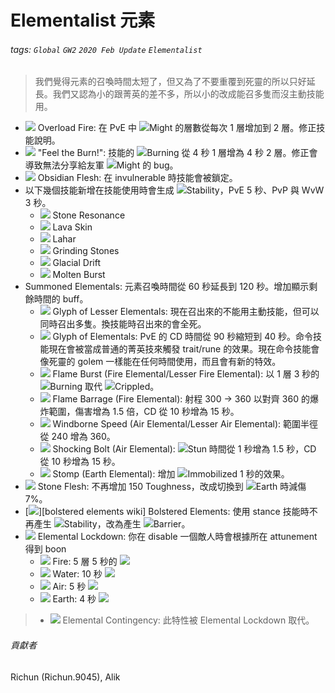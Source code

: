 # Elementalist 元素

###### tags: `Global` `GW2` `2020 Feb Update` `Elementalist`

> 我們覺得元素的召喚時間太短了，但又為了不要重覆到死靈的所以只好延長。我們又認為小的跟菁英的差不多，所以小的改成能召多隻而沒主動技能用。

* [![][overload fire]][overload fire wiki] Overload Fire: 在 PvE 中 ![][might]Might 的層數從每次 1 層增加到 2 層。修正技能說明。
* [![][feel the burn]][feel the burn wiki] "Feel the Burn!": 技能的 ![][burning]Burning 從 4 秒 1 層增為 4 秒 2 層。修正會導致無法分享給友軍 ![][might]Might 的 bug。
* [![][obsidian flesh]][obsidian flesh wiki] Obsidian Flesh: 在 invulnerable 時技能會被鎖定。
* 以下幾個技能新增在技能使用時會生成 ![][stability]Stability，PvE 5 秒、PvP 與 WvW 3 秒。
  * [![][stone resonance]][stone resonance wiki] Stone Resonance
  * [![][lava skin]][lava skin wiki] Lava Skin
  * [![][lahar]][lahar wiki] Lahar
  * [![][grinding stones]][grinding stones wiki] Grinding Stones
  * [![][glacial drift]][glacial drift wiki] Glacial Drift
  * [![][molten burst]][molten burst wiki] Molten Burst
* Summoned Elementals: 元素召喚時間從 60 秒延長到 120 秒。增加顯示剩餘時間的 buff。
  * [![][glyph of lesser elementals]][glyph of lesser elementals wiki] Glyph of Lesser Elementals: 現在召出來的不能用主動技能，但可以同時召出多隻。換技能時召出來的會全死。
  * [![][glyph of elementals]][glyph of elementals wiki] Glyph of Elementals: PvE 的 CD 時間從 90 秒縮短到 40 秒。命令技能現在會被當成普通的菁英技來觸發 trait/rune 的效果。現在命令技能會像死靈的 golem 一樣能在任何時間使用，而且會有新的特效。
  * [![][flame burst]][flame burst wiki] Flame Burst (Fire Elemental/Lesser Fire Elemental): 以 1 層 3 秒的 ![][burning]Burning 取代 ![][crippled]Crippled。
  * [![][flame barrage]][flame barrage wiki] Flame Barrage (Fire Elemental): 射程 300 -> 360 以對齊 360 的爆炸範圍，傷害增為 1.5 倍，CD 從 10 秒增為 15 秒。
  * [![][windborne speed]][windborne speed wiki] Windborne Speed (Air Elemental/Lesser Air Elemental): 範圍半徑從 240 增為 360。
  * [![][shocking bolt]][shocking bolt wiki] Shocking Bolt (Air Elemental): ![][stun]Stun 時間從 1 秒增為 1.5 秒，CD 從 10 秒增為 15 秒。
  * [![][stomp]][stomp wiki] Stomp (Earth Elemental): 增加 ![][immobile]Immobilized 1 秒的效果。
* [![][stone flesh]][stone flesh wiki] Stone Flesh: 不再增加 150 Toughness，改成切換到 ![][earth]Earth 時減傷 7%。
* [![][bolstered elements]][bolstered elements wiki] Bolstered Elements: 使用 stance 技能時不再產生 ![][stability]Stability，改為產生 ![][barrier]Barrier。
* [![][elemental lockdown]][elemental lockdown wiki] Elemental Lockdown: 你在 disable 一個敵人時會根據所在 attunement 得到 boon
  * ![][fire] Fire: 5 層 5 秒的 ![][might]
  * ![][water] Water: 10 秒 ![][regeneration]
  * ![][air] Air: 5 秒 ![][fury]
  * ![][earth] Earth: 4 秒 ![][protection]
> * [![][elemental contingency]][elemental contingency] Elemental Contingency: 此特性被 Elemental Lockdown 取代。


###### 貢獻者
Richun (Richun.9045), Alik

[底下這些別動，上面才是正文]: https://wiki.guildwars2.com

[aegis]: https://wiki.guildwars2.com/images/thumb/e/e5/Aegis.png/20px-Aegis.png
[alarcity]: https://wiki.guildwars2.com/images/thumb/4/4c/Alacrity.png/20px-Alacrity.png
[fury]: https://wiki.guildwars2.com/images/thumb/4/46/Fury.png/20px-Fury.png
[might]: https://wiki.guildwars2.com/images/thumb/7/7c/Might.png/20px-Might.png
[protection]: https://wiki.guildwars2.com/images/thumb/6/6c/Protection.png/20px-Protection.png
[quickness]: https://wiki.guildwars2.com/images/thumb/b/b4/Quickness.png/20px-Quickness.png
[regeneration]: https://wiki.guildwars2.com/images/thumb/5/53/Regeneration.png/20px-Regeneration.png
[resistance]: https://wiki.guildwars2.com/images/thumb/4/4b/Resistance.png/20px-Resistance.png
[retaliation]: https://wiki.guildwars2.com/images/thumb/5/53/Retaliation.png/20px-Retaliation.png
[stability]: https://wiki.guildwars2.com/images/thumb/a/ae/Stability.png/20px-Stability.png
[swiftness]: https://wiki.guildwars2.com/images/thumb/a/af/Swiftness.png/20px-Swiftness.png
[vigor]: https://wiki.guildwars2.com/images/thumb/f/f4/Vigor.png/20px-Vigor.png
[bleeding]: https://wiki.guildwars2.com/images/thumb/3/33/Bleeding.png/20px-Bleeding.png
[burning]: https://wiki.guildwars2.com/images/thumb/4/45/Burning.png/20px-Burning.png
[confusion]: https://wiki.guildwars2.com/images/thumb/e/e6/Confusion.png/20px-Confusion.png
[poisoned]: https://wiki.guildwars2.com/images/thumb/1/11/Poisoned.png/20px-Poisoned.png
[torment]: https://wiki.guildwars2.com/images/thumb/0/08/Torment.png/20px-Torment.png
[blinded]: https://wiki.guildwars2.com/images/thumb/3/33/Blinded.png/20px-Blinded.png
[chilled]: https://wiki.guildwars2.com/images/thumb/a/a6/Chilled.png/20px-Chilled.png
[crippled]: https://wiki.guildwars2.com/images/thumb/f/fb/Crippled.png/20px-Crippled.png
[fear]: https://wiki.guildwars2.com/images/thumb/e/e6/Fear.png/20px-Fear.png
[immobile]: https://wiki.guildwars2.com/images/thumb/3/32/Immobile.png/20px-Immobile.png
[slow]: https://wiki.guildwars2.com/images/thumb/f/f5/Slow.png/20px-Slow.png
[taunt]: https://wiki.guildwars2.com/images/thumb/c/cc/Taunt.png/20px-Taunt.png
[weakness]: https://wiki.guildwars2.com/images/thumb/f/f9/Weakness.png/20px-Weakness.png
[vulnerability]: https://wiki.guildwars2.com/images/thumb/a/af/Vulnerability.png/20px-Vulnerability.png
[stealth]: https://wiki.guildwars2.com/images/thumb/1/19/Stealth.png/20px-Stealth.png
[revealed]: https://wiki.guildwars2.com/images/thumb/d/db/Revealed.png/20px-Revealed.png
[daze]: https://wiki.guildwars2.com/images/thumb/7/79/Daze.png/20px-Daze.png
[stun]: https://wiki.guildwars2.com/images/thumb/9/97/Stun.png/20px-Stun.png
[knockdown]: https://wiki.guildwars2.com/images/thumb/3/36/Knockdown.png/20px-Knockdown.png
[pull]: https://wiki.guildwars2.com/images/thumb/a/a4/Radius.png/20px-Radius.png
[knockback]: https://wiki.guildwars2.com/images/thumb/c/ca/Knockback.png/20px-Knockback.png
[launch]: https://wiki.guildwars2.com/images/thumb/6/68/Launch.png/20px-Launch.png
[float]: https://wiki.guildwars2.com/images/thumb/c/c8/Float.png/20px-Float.png
[sink]: https://wiki.guildwars2.com/images/thumb/6/66/Sink.png/20px-Sink.png
[superspeed]: https://wiki.guildwars2.com/images/thumb/1/1a/Super_Speed.png/20px-Super_Speed.png
[breakstun]: https://wiki.guildwars2.com/images/thumb/7/7a/Breaks_stun.png/20px-Breaks_stun.png
[barrier]: https://wiki.guildwars2.com/images/thumb/c/cc/Barrier.png/20px-Barrier.png
[chaos aura]: https://wiki.guildwars2.com/images/thumb/1/1b/Chaos_Armor.png/20px-Chaos_Armor.png
[dark aura]: https://wiki.guildwars2.com/images/thumb/e/ef/Dark_Aura.png/20px-Dark_Aura.png
[fire aura]: https://wiki.guildwars2.com/images/thumb/1/18/Fire_Shield.png/20px-Fire_Shield.png
[frost aura]: https://wiki.guildwars2.com/images/thumb/6/68/Frost_Aura.png/20px-Frost_Aura.png
[light aura]: https://wiki.guildwars2.com/images/thumb/5/5a/Light_Aura.png/20px-Light_Aura.png
[magnetic aura]: https://wiki.guildwars2.com/images/thumb/5/5a/Magnetic_Aura.png/20px-Magnetic_Aura.png
[shocking aura]: https://wiki.guildwars2.com/images/thumb/3/31/Shocking_Aura.png/20px-Shocking_Aura.png
[overload fire]: https://wiki.guildwars2.com/images/thumb/1/13/Overload_Fire.png/32px-Overload_Fire.png
[feel the burn]: https://wiki.guildwars2.com/images/thumb/d/d8/%22Feel_the_Burn%21%22.png/32px-%22Feel_the_Burn%21%22.png
[obsidian flesh]: https://wiki.guildwars2.com/images/thumb/c/c1/Obsidian_Flesh.png/32px-Obsidian_Flesh.png
[stone resonance]: https://wiki.guildwars2.com/images/thumb/5/57/Stone_Resonance.png/32px-Stone_Resonance.png
[lava skin]: https://wiki.guildwars2.com/images/thumb/7/71/Lava_Skin.png/32px-Lava_Skin.png
[lahar]: https://wiki.guildwars2.com/images/thumb/4/48/Lahar.png/32px-Lahar.png
[grinding stones]: https://wiki.guildwars2.com/images/thumb/3/3d/Grinding_Stones.png/32px-Grinding_Stones.png
[glacial drift]: https://wiki.guildwars2.com/images/thumb/a/ad/Glacial_Drift.png/32px-Glacial_Drift.png
[molten burst]: https://wiki.guildwars2.com/images/thumb/d/df/Molten_Burst.png/32px-Molten_Burst.png
[glyph of lesser elementals]: https://wiki.guildwars2.com/images/thumb/b/b9/Glyph_of_Lesser_Elementals.png/32px-Glyph_of_Lesser_Elementals.png
[glyph of elementals]: https://wiki.guildwars2.com/images/thumb/0/0b/Glyph_of_Elementals.png/32px-Glyph_of_Elementals.png
[flame burst]: https://wiki.guildwars2.com/images/thumb/f/f4/Flame_Burst_%28Glyph_of_Lesser_Elementals_skill%29.png/32px-Flame_Burst_%28Glyph_of_Lesser_Elementals_skill%29.png
[flame barrage]: https://wiki.guildwars2.com/images/thumb/e/ee/Flame_Barrage.png/32px-Flame_Barrage.png
[windborne speed]: https://wiki.guildwars2.com/images/thumb/2/22/Windborne_Speed_%28Glyph_of_Lesser_Elementals_skill%29.png/32px-Windborne_Speed_%28Glyph_of_Lesser_Elementals_skill%29.png
[shocking bolt]: https://wiki.guildwars2.com/images/thumb/a/a5/Shocking_Bolt.png/32px-Shocking_Bolt.png
[stomp]: https://wiki.guildwars2.com/images/thumb/f/f3/Stomp_%28Glyph_of_Elementals_skill%29.png/32px-Stomp_%28Glyph_of_Elementals_skill%29.png
[stone flesh]: https://wiki.guildwars2.com/images/thumb/b/b9/Stone_Flesh.png/32px-Stone_Flesh.png
[earth]: https://wiki.guildwars2.com/images/thumb/a/a8/Earth_Attunement.png/20px-Earth_Attunement.png
[bolstered elements]: https://wiki.guildwars2.com/images/thumb/f/f1/Bolstered_Elements.png/32px-Bolstered_Elements.png
[elemental contingency]: https://wiki.guildwars2.com/images/thumb/6/63/Elemental_Contingency.png/32px-Elemental_Contingency.png
[elemental lockdown]: https://wiki.guildwars2.com/images/thumb/7/74/Skill.png/32px-Skill.png
[fire]: https://wiki.guildwars2.com/images/thumb/b/b4/Fire_Attunement.png/20px-Fire_Attunement.png
[water]: https://wiki.guildwars2.com/images/thumb/3/31/Water_Attunement.png/20px-Water_Attunement.png
[air]: https://wiki.guildwars2.com/images/thumb/9/91/Air_Attunement.png/20px-Air_Attunement.png

[overload fire wiki]: https://wiki.guildwars2.com/wiki/Overload_Fire
[feel the burn wiki]: https://wiki.guildwars2.com/wiki/%22Feel_the_Burn!%22
[obsidian flesh wiki]: https://wiki.guildwars2.com/wiki/Obsidian_Flesh
[stone resonance wiki]: https://wiki.guildwars2.com/wiki/Stone_Resonance
[lava skin wiki]: https://wiki.guildwars2.com/wiki/Lava_Skin
[lahar wiki]: https://wiki.guildwars2.com/wiki/Lahar
[grinding stones wiki]: https://wiki.guildwars2.com/wiki/Grinding_Stones
[glacial drift wiki]: https://wiki.guildwars2.com/wiki/Glacial_Drift
[molten burst wiki]: https://wiki.guildwars2.com/wiki/Molten_Burst
[glyph of lesser elementals wiki]: https://wiki.guildwars2.com/wiki/Glyph_of_Lesser_Elementals
[glyph of elementals wiki]: https://wiki.guildwars2.com/wiki/Glyph_of_Elementals
[flame burst wiki]: https://wiki.guildwars2.com/wiki/Flame_Burst_(Glyph_of_Lesser_Elementals_skill)
[flame barrage wiki]: https://wiki.guildwars2.com/wiki/Flame_Barrage
[windborne speed wiki]: https://wiki.guildwars2.com/wiki/Windborne_Speed_(Glyph_of_Lesser_Elementals_skill)
[shocking bolt wiki]: https://wiki.guildwars2.com/wiki/Shocking_Bolt
[stomp wiki]: https://wiki.guildwars2.com/wiki/Stomp_(Glyph_of_Elementals_skill)
[stone flesh wiki]: https://wiki.guildwars2.com/wiki/Stone_Flesh
[blostered elements wiki]: https://wiki.guildwars2.com/wiki/Bolstered_Elements
[elemental lockdown wiki]: https://wiki.guildwars2.com/wiki/Elemental_Lockdown
[elemental contingency wiki]: https://wiki.guildwars2.com/wiki/Elemental_Contingency
